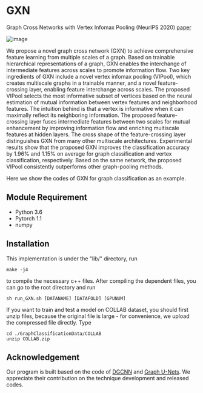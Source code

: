 # GXN

Graph Cross Networks with Vertex Infomax Pooling (NeurIPS 2020) [paper](https://arxiv.org/abs/2010.01804)

![image](https://github.com/limaosen0/DMGNN/blob/master/img/pipeline.png)

We propose a novel graph cross network (GXN) to achieve comprehensive feature learning from multiple scales of a graph. Based on trainable hierarchical representations of a graph, GXN enables the interchange of intermediate features across scales to promote information flow. Two key ingredients of GXN include a novel vertex infomax pooling (VIPool), which creates multiscale graphs in a trainable manner, and a novel feature-crossing layer, enabling feature interchange across scales. The proposed VIPool selects the most informative subset of vertices based on the neural estimation of mutual information between vertex features and neighborhood features. The intuition behind is that a vertex is informative when it can maximally reflect its neighboring information. The proposed feature-crossing layer fuses intermediate features between two scales for mutual enhancement by improving information flow and enriching multiscale features at hidden layers. The cross shape of the feature-crossing layer distinguishes GXN from many other multiscale architectures. Experimental results show that the proposed GXN improves the classification accuracy by 1.96% and 1.15% on average for graph classification and vertex classification, respectively. Based on the same network, the proposed VIPool consistently outperforms other graph-pooling methods.

Here we show the codes of GXN for graph classification as an example.

## Module Requirement
* Python 3.6
* Pytorch 1.1
* numpy

## Installation
This implementation is under the "lib/" directory, run
```
make -j4
```
to compile the necessary c++ files. After compiling the dependent files, you can go to the root directory and run
```
sh run_GXN.sh [DATANAME] [DATAFOLD] [GPUNUM]
```
If you want to train and test a model on COLLAB dataset, you should first unzip files, because the original file is large - for convenience, we upload the compressed file directly. Type
```
cd ./GraphClassificationData/COLLAB
unzip COLLAB.zip
```



## Acknowledgement
Our program is built based on the code of [DGCNN](https://github.com/muhanzhang/pytorch_DGCNN) and [Graph U-Nets](https://github.com/HongyangGao/Graph-U-Nets). We appreciate their contribution on the technique development and released codes.

